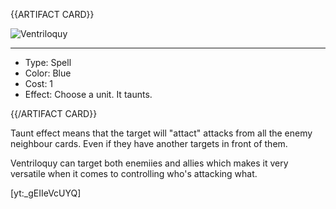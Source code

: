 <!-- ======================================

How to Contribute: https://ggs.wiki/r/howto

Artifact-specific info: https://github.com/GGS-ORG/artifact/blob/master/README.md

====================================== -->


{{ARTIFACT CARD}}

<!-- Card image goes here. -->

![Ventriloquy](https://i.imgur.com/eZYrhSz.jpg)

---

<!-- Card description goes here. -->

* Type: Spell
* Color: Blue
* Cost: 1
* Effect: Choose a unit. It taunts.

{{/ARTIFACT CARD}}

Taunt effect means that the target will "attact" attacks from all the enemy neighbour cards. Even if they have another targets in front of them.

Ventriloquy can target both enemiies and allies which makes it very versatile when it comes to controlling who's attacking what.

[yt:_gEIIeVcUYQ]

